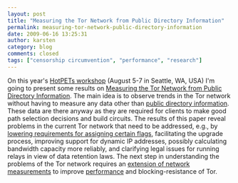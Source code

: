 ```yaml
---
layout: post
title: "Measuring the Tor Network from Public Directory Information"
permalink: measuring-tor-network-public-directory-information
date: 2009-06-16 13:25:31
author: karsten
category: blog
comments: closed
tags: ["censorship circumvention", "performance", "research"]
---
```


On this year's [HotPETs workshop](http://petsymposium.org/2009/hotpets.php) (August 5-7 in Seattle, WA, USA) I'm going to present some results on [Measuring the Tor Network from Public Directory Information](http://freehaven.net/~karsten/metrics/measuring-tor-public-dir-info-final.pdf). The main idea is to observe trends in the Tor network without having to measure any data other than [public directory information](https://git.torproject.org/checkout/tor/master/doc/spec/dir-spec.txt). These data are there anyway as they are required for clients to make good path selection decisions and build circuits. The results of this paper reveal problems in the current Tor network that need to be addressed, e.g., by [lowering requirements for assigning certain flags](https://git.torproject.org/checkout/metrics/master/report/dirarch/flagrequirements-2009-04-11.pdf), facilitating the upgrade process, improving support for dynamic IP addresses, possibly calculating bandwidth capacity more reliably, and clarifying legal issues for running relays in view of data retention laws. The next step in understanding the problems of the Tor network requires an [extension of network measurements](https://blog.torproject.org/blog/performance-measurements-and-blockingresistance-analysis-tor-network) to improve [performance](https://blog.torproject.org/blog/why-tor-is-slow) and blocking-resistance of Tor.
